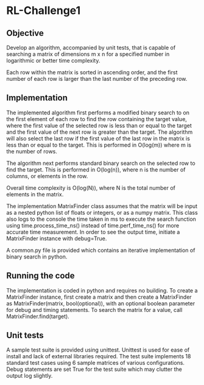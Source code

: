 # RL-Challenge1

## Objective
Develop an algorithm, accompanied by unit tests, that is capable of searching a matrix of dimensions m x n for a specified number in logarithmic or better time complexity.

Each row within the matrix is sorted in ascending order, and the first number of each row is larger than the last number of the preceding row.

## Implementation
The implemented algorithm first performs a modified binary search to on the first element of each row to find the row containing the target value, where the first value of the selected row is less than or equal to the target and the first value of the next row is greater than the target. The algorithm will also select the last row if the first value of the last row in the matrix is less than or equal to the target. This is performed in O(log(m)) where m is the number of rows.

The algorithm next performs standard binary search on the selected row to find the target. This is performed in O(log(n)), where n is the number of columns, or elements in the row.

Overall time complexity is O(log(N)), where N is the total number of elements in the matrix.

The implementation MatrixFinder class assumes that the matrix will be input as a nested python list of floats or integers, or as a numpy matrix. This class also logs to the console the time taken in ms to execute the search function using time.process_time_ns() instead of time.perf_time_ns() for more accurate time measurement. In order to see the output time, initiate a MatrixFinder instance with debug=True.

A common.py file is provided which contains an iterative implementation of binary search in python.

## Running the code
The implementation is coded in python and requires no building. To create a MatrixFinder instance, first create a matrix and then create a MatrixFinder as MatrixFinder(matrix, bool(optional)), with an optional boolean parameter for debug and timing statements. To search the matrix for a value, call MatrixFinder.find(target).

## Unit tests
A sample test suite is provided using unittest. Unittest is used for ease of install and lack of external libraries required. The test suite implements 18 standard test cases using 6 sample matrices of various configurations. Debug statements are set True for the test suite which may clutter the output log slightly. 